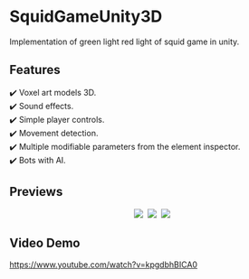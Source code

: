 # SquidGameUnity3D
Implementation of green light red light of squid game in unity.

## Features
✔️ Voxel art models 3D.\
✔️ Sound effects.\
✔️ Simple player controls.\
✔️ Movement detection.\
✔️ Multiple modifiable parameters from the element inspector.\
✔️ Bots with AI.

## Previews

<p align="center">
  <kbd>
    <img src="https://i.ibb.co/x5p21Sj/1.png"></img>
    <img src="https://i.ibb.co/CPpXG16/2.png"></img>
    <img src="https://i.ibb.co/gyr0yzX/3.png"></img>
  </kbd>
</p>

## Video Demo
https://www.youtube.com/watch?v=kpgdbhBICA0
